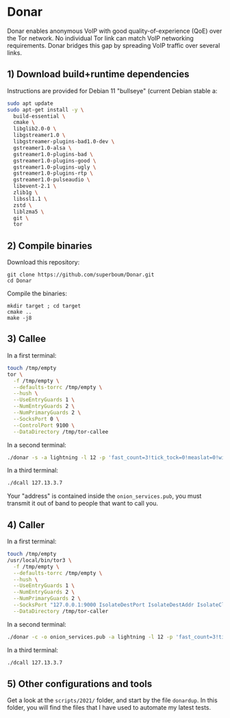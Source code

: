 # Donar

Donar enables anonymous VoIP with good quality-of-experience (QoE) over the Tor network. No individual Tor link can match VoIP networking requirements. Donar bridges this gap by spreading VoIP traffic over several links.

## 1) Download build+runtime dependencies

Instructions are provided for Debian 11 "bullseye" (current Debian stable a:

```bash
sudo apt update
sudo apt-get install -y \
  build-essential \
  cmake \
  libglib2.0-0 \
  libgstreamer1.0 \
  libgstreamer-plugins-bad1.0-dev \
  gstreamer1.0-alsa \
  gstreamer1.0-plugins-bad \
  gstreamer1.0-plugins-good \
  gstreamer1.0-plugins-ugly \
  gstreamer1.0-plugins-rtp \
  gstreamer1.0-pulseaudio \
  libevent-2.1 \
  zlib1g \
  libssl1.1 \
  zstd \
  liblzma5 \
  git \
  tor
```

## 2) Compile binaries

Download this repository:

```
git clone https://github.com/superboum/Donar.git
cd Donar
```

Compile the binaries:

```
mkdir target ; cd target
cmake ..
make -j8
```

## 3) Callee

In a first terminal:

```bash
touch /tmp/empty
tor \
  -f /tmp/empty \
  --defaults-torrc /tmp/empty \
  --hush \
  --UseEntryGuards 1 \
  --NumEntryGuards 2 \
  --NumPrimaryGuards 2 \
  --SocksPort 0 \
  --ControlPort 9100 \
  --DataDirectory /tmp/tor-callee
```

In a second terminal:

```bash
./donar -s -a lightning -l 12 -p 'fast_count=3!tick_tock=0!measlat=0!window=2000' -e 5000 -r 5000
```

In a third terminal:

```bash
./dcall 127.13.3.7
```

Your "address" is contained inside the `onion_services.pub`, you must transmit it out of band to people that want to call you.

## 4) Caller

In a first terminal:

```bash
touch /tmp/empty
/usr/local/bin/tor3 \
  -f /tmp/empty \
  --defaults-torrc /tmp/empty \
  --hush \
  --UseEntryGuards 1 \
  --NumEntryGuards 2 \
  --NumPrimaryGuards 2 \
  --SocksPort "127.0.0.1:9000 IsolateDestPort IsolateDestAddr IsolateClientAddr" \
  --DataDirectory /tmp/tor-caller
```

In a second terminal:

```bash
./donar -c -o onion_services.pub -a lightning -l 12 -p 'fast_count=3!tick_tock=0!window=2000' -e 5000 -r 5000
```

In a third terminal:

```bash
./dcall 127.13.3.7
```

## 5) Other configurations and tools

Get a look at the `scripts/2021/` folder, and start by the file `donardup`.
In this folder, you will find the files that I have used to automate my latest tests.
